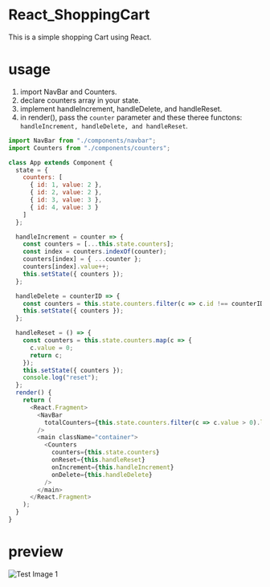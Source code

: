 # React_ShoppingCart
This is a simple shopping Cart using React.

# usage

1. import NavBar and Counters.
2. declare counters array in your state.
3. implement handleIncrement, handleDelete, and handleReset. 
4. in render(), pass the `counter` parameter and these theree functons: `handleIncrement, handleDelete, and handleReset`.
```javascript
import NavBar from "./components/navbar";
import Counters from "./components/counters";

class App extends Component {
  state = {
    counters: [
      { id: 1, value: 2 },
      { id: 2, value: 2 },
      { id: 3, value: 3 },
      { id: 4, value: 3 }
    ]
  };

  handleIncrement = counter => {
    const counters = [...this.state.counters];
    const index = counters.indexOf(counter);
    counters[index] = { ...counter };
    counters[index].value++;
    this.setState({ counters });
  };

  handleDelete = counterID => {
    const counters = this.state.counters.filter(c => c.id !== counterID);
    this.setState({ counters });
  };

  handleReset = () => {
    const counters = this.state.counters.map(c => {
      c.value = 0;
      return c;
    });
    this.setState({ counters });
    console.log("reset");
  };
  render() {
    return (
      <React.Fragment>
        <NavBar
          totalCounters={this.state.counters.filter(c => c.value > 0).length}
        />
        <main className="container">
          <Counters
            counters={this.state.counters}
            onReset={this.handleReset}
            onIncrement={this.handleIncrement}
            onDelete={this.handleDelete}
          />
        </main>
      </React.Fragment>
    );
  }
}
```
# preview

![Test Image 1](https://github.com/Crafsman/React_ShoppingCart/blob/master/react-app/images/shoppingCart.png)
